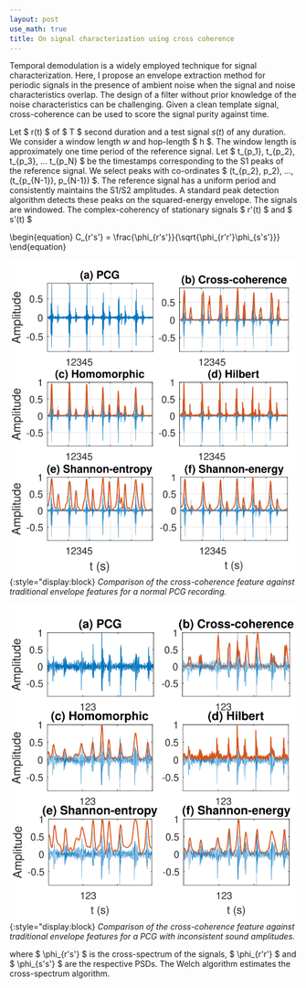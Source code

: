 ```yaml
---
layout: post
use_math: true
title: On signal characterization using cross coherence
---
```


Temporal demodulation is a widely employed technique for signal characterization. Here, I propose an envelope extraction method for periodic signals in the presence of ambient noise when the signal and noise characteristics overlap. The design of a filter without prior knowledge of the noise characteristics can be challenging. Given a clean template signal, cross-coherence can be used to score the signal purity against time.

Let $ r(t) $ of $ T $ second duration and a test signal $s(t)$ of any duration. We consider a window length $w$ and hop-length $ h $. The window length is approximately one time period of the reference signal. Let $ t_{p_1}, t_{p_2}, t_{p_3}, ...  t_{p_N} $ be the timestamps corresponding to the S1 peaks of the reference signal. We select peaks with co-ordinates $ (t_{p_2}, p_2), ..., (t_{p_{N-1}}, p_{N-1}) $. The reference signal has a uniform period and consistently maintains the S1/S2 amplitudes. A standard peak detection algorithm detects these peaks on the squared-energy envelope. The signals are windowed. The complex-coherency of stationary signals $ r'(t) $ and $ s'(t) $

\begin{equation}
C_{r's'} = \frac{\phi_{r's'}}{\sqrt{\phi_{r'r'}\phi_{s's'}}}
\end{equation}

![Image](/assets/Envelope_comparisions.svg){:style="display:block}
*Comparison of the cross-coherence feature against traditional envelope features for a normal PCG recording.*

![Image](/assets/Envelope_comparisions_408.svg){:style="display:block}
*Comparison of the cross-coherence feature against traditional envelope features for a PCG with inconsistent sound amplitudes.*

where  $ \phi_{r's'} $ is the cross-spectrum of the signals, $ \phi_{r'r'} $ and $ \phi_{s's'} $ are the respective PSDs. The Welch algorithm estimates the cross-spectrum algorithm. 

